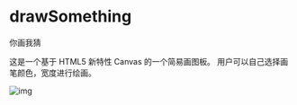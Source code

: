 # drawSomething
你画我猜

这是一个基于 HTML5 新特性 Canvas 的一个简易画图板。
用户可以自己选择画笔颜色，宽度进行绘画。

![img](https://github.com/jungeer/drawSomething/1.png)
